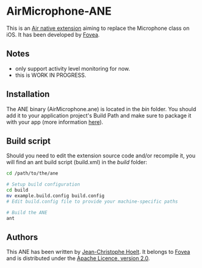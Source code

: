 AirMicrophone-ANE
=================

This is an [Air native extension](http://www.adobe.com/devnet/air/native-extensions-for-air.html) aiming to replace the Microphone class on iOS. It has been developed by [Fovea](http://fovea.cc).

Notes
---------

* only support activity level monitoring for now.
* this is WORK IN PROGRESS.

Installation
---------

The ANE binary (AirMicrophone.ane) is located in the *bin* folder. You should add it to your application project's Build Path and make sure to package it with your app (more information [here](http://help.adobe.com/en_US/air/build/WS597e5dadb9cc1e0253f7d2fc1311b491071-8000.html)).


Build script
---------

Should you need to edit the extension source code and/or recompile it, you will find an ant build script (build.xml) in the *build* folder:

```bash
cd /path/to/the/ane

# Setup build configuration
cd build
mv example.build.config build.config
# Edit build.config file to provide your machine-specific paths

# Build the ANE
ant
```


Authors
------

This ANE has been written by [Jean-Christophe Hoelt](https://github.com/j3k0). It belongs to [Fovea](http://fovea.cc) and is distributed under the [Apache Licence, version 2.0](http://www.apache.org/licenses/LICENSE-2.0).
